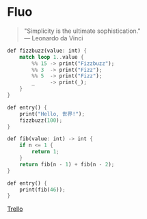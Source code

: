# Fluo

> "Simplicity is the ultimate sophistication."
> <br>
> — Leonardo da Vinci

```rust
def fizzbuzz(value: int) {
    match loop 1..value {
        %% 15 -> print("Fizzbuzz");
        %% 3  -> print("Fizz");
        %% 5  -> print("Fizz");
        _     -> print(_);
    }
}

def entry() {
    print("Hello, 世界!");
    fizzbuzz(100);
}
```

```rust
def fib(value: int) -> int {
    if n <= 1 { 
        return 1;
    }
    return fib(n - 1) + fib(n - 2);
}

def entry() {
    print(fib(46));
}
```

[Trello](https://trello.com/b/5gxtFXun/fluo)
